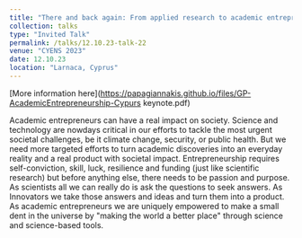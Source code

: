 ```yaml
---
title: "There and back again: From applied research to academic entrepreneurship"
collection: talks
type: "Invited Talk"
permalink: /talks/12.10.23-talk-22
venue: "CYENS 2023"
date: 12.10.23
location: "Larnaca, Cyprus"
---
```


[More information here](https://papagiannakis.github.io/files/GP-AcademicEntrepreneurship-Cypurs keynote.pdf)

Academic entrepreneurs can have a real impact on society. Science and technology are nowdays critical in our efforts to tackle the most urgent societal challenges, be it climate change, security, or public health. But we need more targeted efforts to turn academic discoveries into an everyday reality and a real product with societal impact.  Entrepreneurship requires self-conviction, skill, luck, resilience and funding (just like scientific research) but before anything else, there needs to be passion and purpose. As scientists all we can really do is ask the questions to seek answers. As Innovators we take those answers and ideas and turn them into a product. As academic entrepreneurs we are uniquely empowered to make a small dent in the universe by &quot;making the world a better place&quot; through science and science-based tools.
